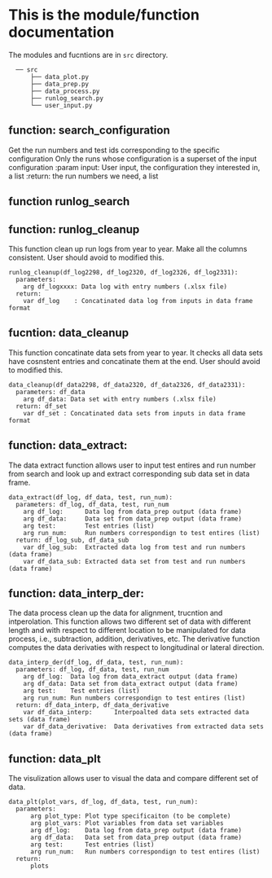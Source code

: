 # This is the module/function documentation 
The modules and fucntions are in `src` directory.

      ── src
          ├── data_plot.py
          ├── data_prep.py
          ├── data_process.py
          ├── runlog_search.py
          └── user_input.py
      
## function: search_configuration

Get the run numbers and test ids corresponding to the specific configuration
Only the runs whose configuration is a superset of the input configuration
:param input: User input, the configuration they interested in, a list
:return: the run numbers we need, a list

## function runlog_search


## function: runlog_cleanup
This function clean up run logs from year to year. Make all the columns consistent. 
User should avoid to modified this. 

    runlog_cleanup(df_log2298, df_log2320, df_log2326, df_log2331):
      parameters: 
        arg df_logxxxx: Data log with entry numbers (.xlsx file)
      return: 
        var df_log    : Concatinated data log from inputs in data frame format


## fucntion: data_cleanup
This function concatinate data sets from year to year. 
It checks all data sets have cosnstent entries and concatinate them at the end. 
User should avoid to modified this. 


    data_cleanup(df_data2298, df_data2320, df_data2326, df_data2331):
      parameters: df_data
        arg df_data: Data set with entry numbers (.xlsx file)
      return: df_set
        var df_set : Concatinated data sets from inputs in data frame format



## function: data_extract:
The data extract function allows user to input test entires and run number from search and look up and extract corresponding sub data set in data frame. 


    data_extract(df_log, df_data, test, run_num):
      parameters: df_log, df_data, test, run_num
        arg df_log:      Data log from data_prep output (data frame)
        arg df_data:     Data set from data_prep output (data frame)
        arg test:        Test entries (list)
        arg run_num:     Run numbers correspondign to test entires (list)
      return: df_log_sub, df_data_sub
        var df_log_sub:  Extracted data log from test and run numbers (data frame)
        var df_data_sub: Extracted data set from test and run numbers (data frame)

    
## function: data_interp_der:
The data process clean up the data for alignment, trucntion and intperolation. This function allows two different set of data with different length and with respect to different location to be manipulated for data process, i.e., subtraction, addition, derivatives, etc. The derivative function computes the data derivaties with respect to longitudinal or lateral direction.


    data_interp_der(df_log, df_data, test, run_num):
      parameters: df_log, df_data, test, run_num
        arg df_log:  Data log from data_extract output (data frame)
        arg df_data: Data set from data_extract output (data frame)
        arg test:    Test entries (list)
        arg run_num: Run numbers correspondign to test entires (list)
      return: df_data_interp, df_data_derivative
        var df_data_interp:      Interpoalted data sets extracted data sets (data frame)
        var df_data_derivative:  Data derivatives from extracted data sets (data frame)

    
## function: data_plt
The visulization allows user to visual the data and compare different set of data.


    data_plt(plot_vars, df_log, df_data, test, run_num):
      parameters:
          arg plot_type: Plot type specificaiton (to be complete)
          arg plot_vars: Plot variables from data set variables
          arg df_log:    Data log from data_prep output (data frame)
          arg df_data:   Data set from data_prep output (data frame)
          arg test:      Test entries (list)
          arg run_num:   Run numbers correspondign to test entires (list)
      return:
          plots
